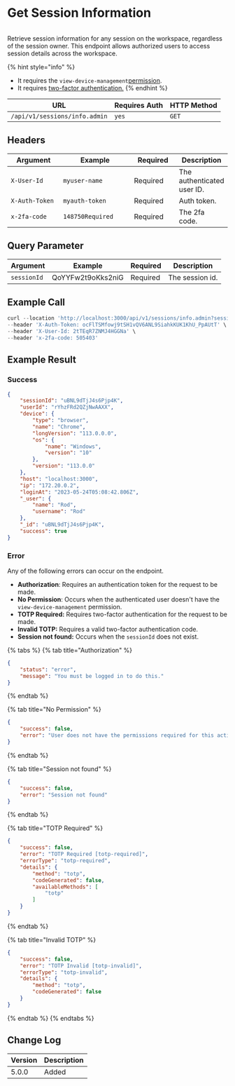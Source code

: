 # Get Session Information

<figure><img src="../../../../../../.gitbook/assets/enterprise.jpg" alt=""><figcaption></figcaption></figure>

Retrieve session information for any session on the workspace, regardless of the session owner. This endpoint allows authorized users to access session details across the workspace.

{% hint style="info" %}
* It requires the `view-device-management`[permission](https://docs.rocket.chat/use-rocket.chat/workspace-administration/permissions).
* It requires [two-factor authentication.](../../2fa.md#calling-an-endpoint-with-two-factor)
{% endhint %}

| URL                           | Requires Auth | HTTP Method |
| ----------------------------- | ------------- | ----------- |
| `/api/v1/sessions/info.admin` | `yes`         | `GET`       |

## Headers

<table><thead><tr><th width="179">Argument</th><th width="239">Example</th><th width="136">Required</th><th>Description</th></tr></thead><tbody><tr><td><code>X-User-Id</code></td><td><code>myuser-name</code></td><td>Required</td><td>The authenticated  user ID.</td></tr><tr><td><code>X-Auth-Token</code></td><td><code>myauth-token</code></td><td>Required</td><td>Auth token.</td></tr><tr><td><code>x-2fa-code</code></td><td><code>148750Required</code></td><td>Required</td><td>The 2fa code.</td></tr></tbody></table>

## &#x20;Query Parameter

| Argument    | Example           | Required | Description     |
| ----------- | ----------------- | -------- | --------------- |
| `sessionId` | QoYYFw2t9oKks2niG | Required | The session id. |

## Example Call

```javascript
curl --location 'http://localhost:3000/api/v1/sessions/info.admin?sessionId=uBNL9dTjJ4s6Pjp4K' \
--header 'X-Auth-Token: ocFlTSMfowj9tSH1vQV6ANL9SiahkKUK1KhU_PpAUtT' \
--header 'X-User-Id: 2tTEqR7ZNMJ4HGGNa' \
--header 'x-2fa-code: 505403'
```

## Example Result

### Success

```json
{
    "sessionId": "uBNL9dTjJ4s6Pjp4K",
    "userId": "rYhzFRd2QZjNwAAXX",
    "device": {
        "type": "browser",
        "name": "Chrome",
        "longVersion": "113.0.0.0",
        "os": {
            "name": "Windows",
            "version": "10"
        },
        "version": "113.0.0"
    },
    "host": "localhost:3000",
    "ip": "172.20.0.2",
    "loginAt": "2023-05-24T05:08:42.806Z",
    "_user": {
        "name": "Rod",
        "username": "Rod"
    },
    "_id": "uBNL9dTjJ4s6Pjp4K",
    "success": true
}
```

### Error

Any of the following errors can occur on the endpoint.

* **Authorization**: Requires an authentication token for the request to be made.
* **No Permission**: Occurs when the authenticated user doesn't have the  `view-device-management` permission.
* **TOTP Required:** Requires two-factor authentication for the request to be made.
* **Invalid TOTP:** Requires a valid two-factor authentication code.
* **Session not found:**  Occurs when the `sessionId`  does not exist.

{% tabs %}
{% tab title="Authorization" %}
```json
{
    "status": "error",
    "message": "You must be logged in to do this."
}
```
{% endtab %}

{% tab title="No Permission" %}
```json
{
    "success": false,
    "error": "User does not have the permissions required for this action [error-unauthorized]"
}
```
{% endtab %}

{% tab title="Session not found" %}
```json
{
    "success": false,
    "error": "Session not found"
}
```
{% endtab %}

{% tab title="TOTP Required" %}
```json
{
    "success": false,
    "error": "TOTP Required [totp-required]",
    "errorType": "totp-required",
    "details": {
        "method": "totp",
        "codeGenerated": false,
        "availableMethods": [
            "totp"
        ]
    }
}
```
{% endtab %}

{% tab title="Invalid TOTP" %}
```json
{
    "success": false,
    "error": "TOTP Invalid [totp-invalid]",
    "errorType": "totp-invalid",
    "details": {
        "method": "totp",
        "codeGenerated": false
    }
}
```
{% endtab %}
{% endtabs %}

## Change Log

| Version | Description |
| ------- | ----------- |
| 5.0.0   | Added       |
